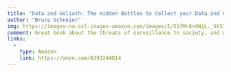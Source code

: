```yaml
---
title: "Data and Goliath: The Hidden Battles to Collect your Data and Control your World"
author: "Bruce Schneier"
img: https://images-na.ssl-images-amazon.com/images/I/51fMr8ndNjL._SX330_BO1,204,203,200_.jpg
comment: Great book about the threats of surveillance to society, and what we can do about it. After reading the book, you probably won't view surveillance the same way again.
links:
  -
    type: Amazon
    link: https://amzn.com/0393244814
---
```

